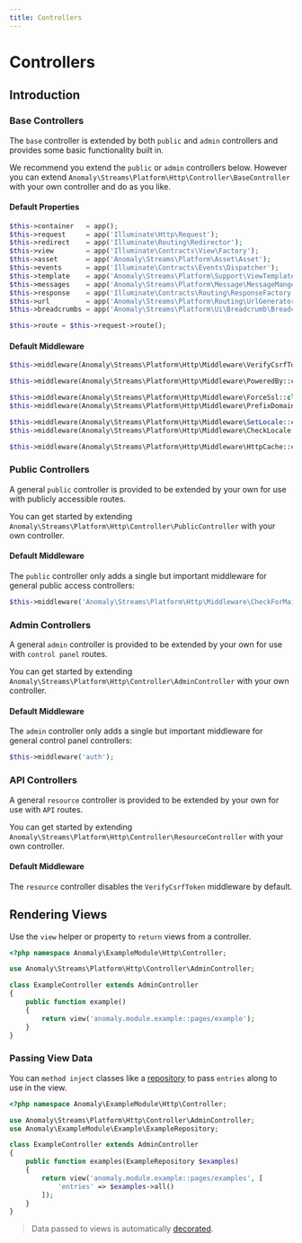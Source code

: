 ```yaml
---
title: Controllers
---
```


# Controllers

<div class="documentation__toc"></div>

## Introduction

### Base Controllers

The `base` controller is extended by both `public` and `admin` controllers and provides some basic functionality built in.

We recommend you extend the `public` or `admin` controllers below. However you can extend `Anomaly\Streams\Platform\Http\Controller\BaseController` with your own controller and do as you like.

#### Default Properties

```php
$this->container   = app();
$this->request     = app('Illuminate\Http\Request');
$this->redirect    = app('Illuminate\Routing\Redirector');
$this->view        = app('Illuminate\Contracts\View\Factory');
$this->asset       = app('Anomaly\Streams\Platform\Asset\Asset');
$this->events      = app('Illuminate\Contracts\Events\Dispatcher');
$this->template    = app('Anomaly\Streams\Platform\Support\ViewTemplate');
$this->messages    = app('Anomaly\Streams\Platform\Message\MessageManger');
$this->response    = app('Illuminate\Contracts\Routing\ResponseFactory');
$this->url         = app('Anomaly\Streams\Platform\Routing\UrlGenerator');
$this->breadcrumbs = app('Anomaly\Streams\Platform\Ui\Breadcrumb\BreadcrumbCollection');

$this->route = $this->request->route();
```

#### Default Middleware

```php
$this->middleware(Anomaly\Streams\Platform\Http\Middleware\VerifyCsrfToken::class);

$this->middleware(Anomaly\Streams\Platform\Http\Middleware\PoweredBy::class);

$this->middleware(Anomaly\Streams\Platform\Http\Middleware\ForceSsl::class);
$this->middleware(Anomaly\Streams\Platform\Http\Middleware\PrefixDomain::class);

$this->middleware(Anomaly\Streams\Platform\Http\Middleware\SetLocale::class);
$this->middleware(Anomaly\Streams\Platform\Http\Middleware\CheckLocale::class);

$this->middleware(Anomaly\Streams\Platform\Http\Middleware\HttpCache::class);
```


### Public Controllers

A general `public` controller is provided to be extended by your own for use with publicly accessible routes.

You can get started by extending `Anomaly\Streams\Platform\Http\Controller\PublicController` with your own controller.

#### Default Middleware

The `public` controller only adds a single but important middleware for general public access controllers:

```php
$this->middleware('Anomaly\Streams\Platform\Http\Middleware\CheckForMaintenanceMode');
```


### Admin Controllers

A general `admin` controller is provided to be extended by your own for use with `control panel` routes.

You can get started by extending `Anomaly\Streams\Platform\Http\Controller\AdminController` with your own controller.

#### Default Middleware

The `admin` controller only adds a single but important middleware for general control panel controllers:

```php
$this->middleware('auth');
```


### API Controllers

A general `resource` controller is provided to be extended by your own for use with `API` routes.

You can get started by extending `Anomaly\Streams\Platform\Http\Controller\ResourceController` with your own controller.

#### Default Middleware

The `resource` controller disables the `VerifyCsrfToken` middleware by default.


## Rendering Views 

Use the `view` helper or property to `return` views from a controller.

```php
<?php namespace Anomaly\ExampleModule\Http\Controller;

use Anomaly\Streams\Platform\Http\Controller\AdminController;

class ExampleController extends AdminController
{
    public function example()
    {
        return view('anomaly.module.example::pages/example');
    }
}
```

### Passing View Data

You can `method inject` classes like a [repository](../entries/repositories) to pass `entries` along to use in the view. 

```php
<?php namespace Anomaly\ExampleModule\Http\Controller;

use Anomaly\Streams\Platform\Http\Controller\AdminController;
use Anomaly\ExampleModule\Example\ExampleRepository;

class ExampleController extends AdminController
{
    public function examples(ExampleRepository $examples)
    {
        return view('anomaly.module.example::pages/examples', [
            'entries' => $examples->all()
        ]);
    }
}
```

> Data passed to views is automatically [decorated](../templating/presenters).
